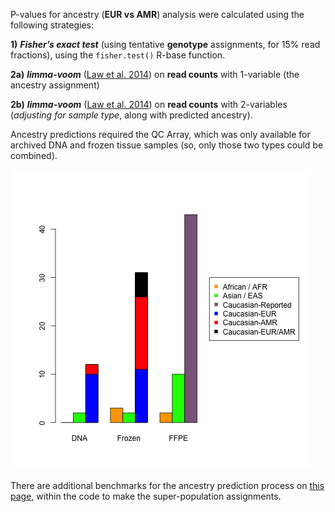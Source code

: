 P-values for ancestry (**EUR vs AMR**) analysis were calculated using the following strategies:

**1)** ***Fisher’s exact test*** (using tentative **genotype** assignments, for 15% read fractions), using the `fisher.test()` R-base function.

**2a)** ***limma-voom*** ([Law et al. 2014](https://genomebiology.biomedcentral.com/articles/10.1186/gb-2014-15-2-r29)) on **read counts** with 1-variable (the ancestry assignment) 

**2b)** ***limma-voom*** ([Law et al. 2014](https://genomebiology.biomedcentral.com/articles/10.1186/gb-2014-15-2-r29)) on **read counts** with 2-variables (*adjusting for sample type*, along with predicted ancestry).

Ancestry predictions required the QC Array, which was only available for archived DNA and frozen tissue samples (so, only those two types could be combined).

![Predicted Ancestry by Sample Type](predicted_ancestry_by_sample_type.png "Predicted Ancestry by Sample Type")

There are additional benchmarks for the ancestry prediction process on [this page](https://github.com/cwarden45/QCarray_SuperPop), within the code to make the super-population assignments.
